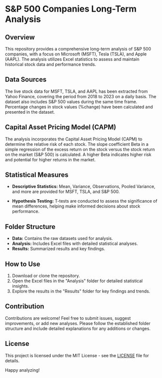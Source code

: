 # S&P 500 Companies Long-Term Analysis

## Overview

This repository provides a comprehensive long-term analysis of S&P 500 companies, with a focus on Microsoft (MSFT), Tesla (TSLA), and Apple (AAPL). The analysis utilizes Excel statistics to assess and maintain historical stock data and performance trends.

## Data Sources

The live stock data for MSFT, TSLA, and AAPL has been extracted from Yahoo Finance, covering the period from 2018 to 2023 on a daily basis. The dataset also includes S&P 500 values during the same time frame. Percentage changes in stock values (%change) have been calculated and presented in the dataset.

## Capital Asset Pricing Model (CAPM)

The analysis incorporates the Capital Asset Pricing Model (CAPM) to determine the relative risk of each stock. The slope coefficient Beta in a simple regression of the excess return on the stock versus the stock return on the market (S&P 500) is calculated. A higher Beta indicates higher risk and potential for higher returns in the market.

## Statistical Measures

- **Descriptive Statistics:** Mean, Variance, Observations, Pooled Variance, and more are provided for MSFT, TSLA, and S&P 500.
  
- **Hypothesis Testing:** T-tests are conducted to assess the significance of mean differences, helping make informed decisions about stock performance.

## Folder Structure

- **Data:** Contains the raw datasets used for analysis.
- **Analysis:** Includes Excel files with detailed statistical analyses.
- **Results:** Summarized results and key findings.

## How to Use

1. Download or clone the repository.
2. Open the Excel files in the "Analysis" folder for detailed statistical insights.
3. Explore the results in the "Results" folder for key findings and trends.

## Contribution

Contributions are welcome! Feel free to submit issues, suggest improvements, or add new analyses. Please follow the established folder structure and include detailed explanations for any additions or changes.

## License

This project is licensed under the MIT License - see the [LICENSE](LICENSE) file for details.

Happy analyzing!
